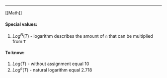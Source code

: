 ***
[[Math]]
#### Special values:
1. $Log^N(T)$ - logarithm describes the amount of `n` that can be multiplied from `T`

#### To know:
1. $Log(T)$ - without assignment equal 10
2. $Log^e(T)$ - natural logarithm equal 2.718 